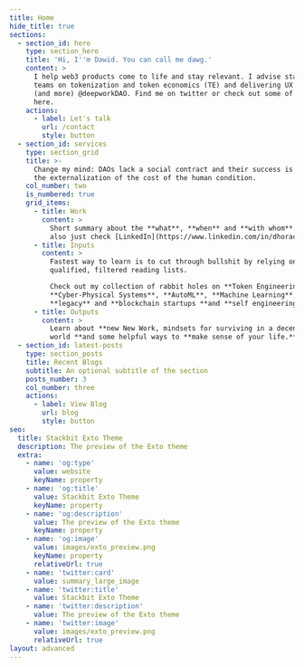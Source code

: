 ```yaml
---
title: Home
hide_title: true
sections:
  - section_id: hero
    type: section_hero
    title: 'Hi, I''m Dawid. You can call me dawg.'
    content: >
      I help web3 products come to life and stay relevant. I advise startups and
      teams on tokenization and token economics (TE) and delivering UX research
      (and more) @deepworkDAO. Find me on twitter or check out some of my work
      here. 
    actions:
      - label: Let's talk
        url: /contact
        style: button
  - section_id: services
    type: section_grid
    title: >-
      Change my mind: DAOs lack a social contract and their success is built on
      the externalization of the cost of the human condition.
    col_number: two
    is_numbered: true
    grid_items:
      - title: Work
        content: >
          Short summary about the **what**, **when** and **with whom**. You can
          also just check [LinkedIn](https://www.linkedin.com/in/dhoracy).
      - title: Inputs
        content: >
          Fastest way to learn is to cut through bullshit by relying on
          qualified, filtered reading lists.

          Check out my collection of rabbit holes on **Token Engineering**,
          **Cyber-Physical Systems**, **AutoML**, **Machine Learning**,
          **legacy** and **blockchain startups **and **self engineering.**
      - title: Outputs
        content: >
          Learn about **new New Work, mindsets for surviving in a decentralizing
          world **and some helpful ways to **make sense of your life.**
  - section_id: latest-posts
    type: section_posts
    title: Recent Blogs
    subtitle: An optional subtitle of the section
    posts_number: 3
    col_number: three
    actions:
      - label: View Blog
        url: blog
        style: button
seo:
  title: Stackbit Exto Theme
  description: The preview of the Exto theme
  extra:
    - name: 'og:type'
      value: website
      keyName: property
    - name: 'og:title'
      value: Stackbit Exto Theme
      keyName: property
    - name: 'og:description'
      value: The preview of the Exto theme
      keyName: property
    - name: 'og:image'
      value: images/exto_preview.png
      keyName: property
      relativeUrl: true
    - name: 'twitter:card'
      value: summary_large_image
    - name: 'twitter:title'
      value: Stackbit Exto Theme
    - name: 'twitter:description'
      value: The preview of the Exto theme
    - name: 'twitter:image'
      value: images/exto_preview.png
      relativeUrl: true
layout: advanced
---
```

